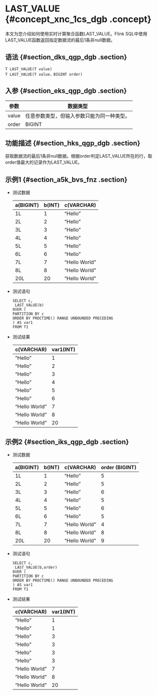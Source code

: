 # LAST\_VALUE {#concept_xnc_1cs_dgb .concept}

本文为您介绍如何使用实时计算聚合函数LAST\_VALUE。Flink SQL中使用LAST\_VALUE函数返回指定数据流的最后1条非null数据。

## 语法 {#section_dks_qgp_dgb .section}

``` {#codeblock_k71_u0s_5cx}
T LAST_VALUE(T value)
T LAST_VALUE(T value，BIGINT order)
```

## 入参 {#section_eks_qgp_dgb .section}

|参数|数据类型|
|--|----|
|value|任意参数类型，但输入参数只能为同一种类型。|
|order|BIGINT|

## 功能描述 {#section_hks_qgp_dgb .section}

获取数据流的最后1条非null数据。根据order判定LAST\_VALUE所在的行，取order值最大的记录作为LAST\_VALUE。

## 示例1 {#section_a5k_bvs_fnz .section}

-   测试数据

    |a\(BIGINT\)|b\(INT\)|c\(VARCHAR\)|
    |-----------|--------|------------|
    |1L|1|“Hello”|
    |2L|2|“Hello”|
    |3L|3|“Hello”|
    |4L|4|“Hello”|
    |5L|5|“Hello”|
    |6L|6|“Hello”|
    |7L|7|“Hello World”|
    |8L|8|“Hello World”|
    |20L|20|“Hello World”|

-   测试语句

    ``` {#codeblock_rvf_w7c_jf5 .language-sql}
    SELECT c,
     LAST_VALUE(b) 
    OVER (
    PARTITION BY c 
    ORDER BY PROCTIME() RANGE UNBOUNDED PRECEDING
    ) AS var1
    FROM T1
    ```

-   测试结果

    |c\(VARCHAR\)|var1\(INT\)|
    |------------|-----------|
    |“Hello”|1|
    |“Hello”|2|
    |“Hello”|3|
    |“Hello”|4|
    |“Hello”|5|
    |“Hello”|6|
    |“Hello World”|7|
    |“Hello World”|8|
    |“Hello World”|20|


## 示例2 {#section_iks_qgp_dgb .section}

-   测试数据

    |a\(BIGINT\)|b\(INT\)|c\(VARCHAR\)|order \(BIGINT\)|
    |-----------|--------|------------|----------------|
    |1L|1|“Hello”|5|
    |2L|2|“Hello”|5|
    |3L|3|“Hello”|6|
    |4L|4|“Hello”|5|
    |5L|5|“Hello”|6|
    |6L|6|“Hello”|5|
    |7L|7|“Hello World”|4|
    |8L|8|“Hello World”|8|
    |20L|20|“Hello World”|9|

-   测试语句

    ``` {#codeblock_ba7_gf9_4ek .language-sql}
    SELECT c,
     LAST_VALUE(b,order) 
    OVER (
    PARTITION BY c 
    ORDER BY PROCTIME() RANGE UNBOUNDED PRECEDING
    ) AS var1
    FROM T1
    ```

-   测试结果

    |c\(VARCHAR\)|var1\(INT\)|
    |------------|-----------|
    |“Hello”|1|
    |“Hello”|1|
    |“Hello”|3|
    |“Hello”|3|
    |“Hello”|3|
    |“Hello”|3|
    |“Hello World”|7|
    |“Hello World”|8|
    |“Hello World”|20|


